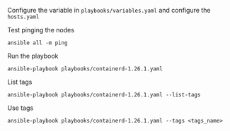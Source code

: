 Configure the variable in `playbooks/variables.yaml` and configure the `hosts.yaml`

Test pinging the nodes
```
ansible all -m ping
```

Run the playbook
```
ansible-playbook playbooks/containerd-1.26.1.yaml
```

List tags
```
ansible-playbook playbooks/containerd-1.26.1.yaml --list-tags
```

Use tags
```
ansible-playbook playbooks/containerd-1.26.1.yaml --tags <tags_name>
```
